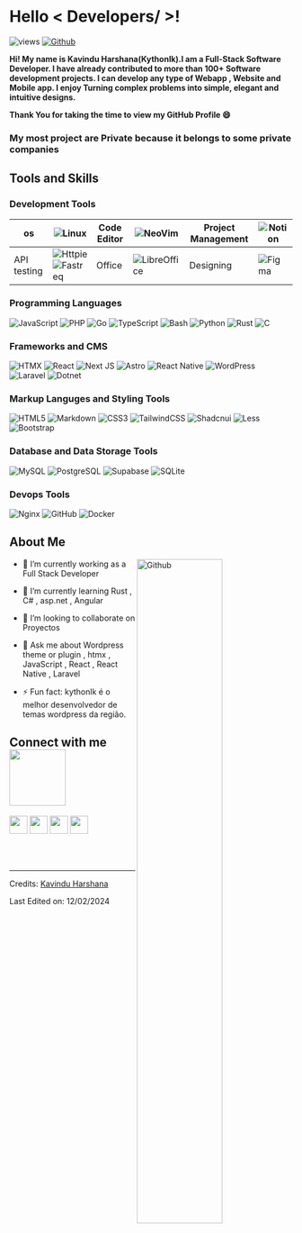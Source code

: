 # Hello < Developers/ >!

![views](https://komarev.com/ghpvc/?username=kythonlk)
[![Github](https://img.shields.io/github/followers/Kythonlk?label=Follow&style=social)](https://github.com/Kythonlk)

**Hi! My name is Kavindu Harshana(Kythonlk).I am a Full-Stack Software Developer. I have already contributed to more than 100+ Software development projects. I can develop any type of Webapp , Website and Mobile app.
I enjoy Turning complex problems into simple, elegant and intuitive designs.**

**Thank You for taking the time to view my GitHub Profile :smile:**


### My most project are Private because it belongs to some private companies
## Tools and Skills

### Development Tools

| os | ![Linux](https://img.shields.io/badge/Debian_(Linux)-A81D33?style=for-the-badge&logo=debian&logoColor=white) | Code Editor | ![NeoVim](https://img.shields.io/badge/neovim-105ba2.svg?style=for-the-badge&logo=neovim&logoColor=green) | Project Management | ![Notion](https://img.shields.io/badge/Notion-%23000000.svg?style=for-the-badge&logo=notion&logoColor=white) 
| --- | --- | --- | --- | --- | --- |
| API testing | ![Httpie](https://img.shields.io/badge/Httpie-73dc8c?style=for-the-badge&logo=httpie&logoColor=white) ![Fastreq](https://img.shields.io/badge/FASTREQ-000?style=for-the-badge) | Office | ![LibreOffice](https://img.shields.io/badge/LibreOffice-%2318A303?style=for-the-badge&logo=LibreOffice&logoColor=white) | Designing | ![Figma](https://img.shields.io/badge/Figma-F24E1E?style=for-the-badge&logo=figma&logoColor=white)|


### Programming Languages

![JavaScript](https://img.shields.io/badge/javascript-%23323330.svg?style=for-the-badge&logo=javascript&logoColor=%23F7DF1E)
![PHP](https://img.shields.io/badge/php-%23777BB4.svg?style=for-the-badge&logo=php&logoColor=white)
![Go](https://img.shields.io/badge/Go-007d9c.svg?style=for-the-badge&logo=go&logoColor=white)
![TypeScript](https://img.shields.io/badge/TypeScript-007ACC?style=for-the-badge&logo=typescript&logoColor=white)
![Bash](https://img.shields.io/badge/Bash-000.svg?style=for-the-badge&logo=gnubash&logoColor=white)
![Python](https://img.shields.io/badge/python-3670A0?style=for-the-badge&logo=python&logoColor=ffdd54)
![Rust](https://img.shields.io/badge/Rust-000000?style=for-the-badge&logo=rust&logoColor=white)
![C](https://img.shields.io/badge/c-%2300599C.svg?style=for-the-badge&logo=c&logoColor=white)


### Frameworks and CMS

![HTMX](https://img.shields.io/badge/HTMX-3366CC.svg?style=for-the-badge&logo=htmx&logoColor=%2361DAFB)
![React](https://img.shields.io/badge/react-%2320232a.svg?style=for-the-badge&logo=react&logoColor=%2361DAFB)
![Next JS](https://img.shields.io/badge/Next-black?style=for-the-badge&logo=next.js&logoColor=white)
![Astro](https://img.shields.io/badge/Astro-blue?logo=astro&logoColor=fff&style=for-the-badge)
![React Native](https://img.shields.io/badge/React_Native-20232A?style=for-the-badge&logo=react&logoColor=61DAFB)
![WordPress](https://img.shields.io/badge/WordPress_(Plugin,Theme)-%23117AC9.svg?style=for-the-badge&logo=WordPress&logoColor=white)
![Laravel](https://img.shields.io/badge/Laravel-FF2D20?style=for-the-badge&logo=laravel&logoColor=white)
![Dotnet](https://img.shields.io/badge/.NET-5C2D91?style=for-the-badge&logo=.net&logoColor=white)

### Markup Languges and Styling Tools 

![HTML5](https://img.shields.io/badge/html5-%23E34F26.svg?style=for-the-badge&logo=html5&logoColor=white)
![Markdown](https://img.shields.io/badge/Markdown-000?style=for-the-badge&logo=markdown)
![CSS3](https://img.shields.io/badge/css3-%231572B6.svg?style=for-the-badge&logo=css3&logoColor=white)
![TailwindCSS](https://img.shields.io/badge/tailwindcss-%2338B2AC.svg?style=for-the-badge&logo=tailwind-css&logoColor=white)
![Shadcnui](https://img.shields.io/badge/-Shadcnui-%230170FE?style=for-the-badge&logo=shadcnui&logoColor=white)
![Less](https://img.shields.io/badge/less-2B4C80?style=for-the-badge&logo=less&logoColor=white)
![Bootstrap](https://img.shields.io/badge/bootstrap-%23563D7C.svg?style=for-the-badge&logo=bootstrap&logoColor=white)

### Database and Data Storage Tools

![MySQL](https://img.shields.io/badge/MySQL-00000F?style=for-the-badge&logo=mysql&logoColor=white)
![PostgreSQL](https://img.shields.io/badge/PostgreSQL-316192?style=for-the-badge&logo=postgresql&logoColor=white)
![Supabase](https://img.shields.io/badge/Supabase-181818?style=for-the-badge&logo=supabase&logoColor=white)
![SQLite](https://img.shields.io/badge/SQLite-07405E?style=for-the-badge&logo=sqlite&logoColor=white)

### Devops Tools

![Nginx](https://img.shields.io/badge/nginx-%23009639.svg?style=for-the-badge&logo=nginx&logoColor=white)
![GitHub](https://img.shields.io/badge/github-%23121011.svg?style=for-the-badge&logo=github&logoColor=white)
![Docker](https://img.shields.io/badge/docker-%230db7ed.svg?style=for-the-badge&logo=docker&logoColor=white)

## About Me

<img width="55%" align="right" alt="Github" src="https://raw.githubusercontent.com/onimur/.github/master/.resources/git-header.svg" />

- 🔭 I’m currently working as a Full Stack Developer
  
- 🌱 I’m currently learning Rust , C# , asp.net , Angular
  
- 👯 I’m looking to collaborate on Proyectos
  
- 💬 Ask me about Wordpress theme or plugin , htmx , JavaScript , React , React Native , Laravel
  
- ⚡ Fun fact: kythonlk é o melhor desenvolvedor de temas wordpress da região.




<h2> Connect with me <img src='https://raw.githubusercontent.com/ShahriarShafin/ShahriarShafin/main/Assets/handshake.gif' width="100px"> </h2>
<a href = 'https://www.linkedin.com/in/kythonlk'> <img width = '32px' align= 'center' src="https://raw.githubusercontent.com/rahulbanerjee26/githubAboutMeGenerator/main/icons/linked-in-alt.svg"/></a> 
<a href = 'https://www.twitter.com/kythonlk'> <img width = '32px' align= 'center' src="https://raw.githubusercontent.com/rahulbanerjee26/githubAboutMeGenerator/main/icons/twitter.svg"/></a> 
<a href = 'https://kythonlk.com/blog/'> <img width = '32px' align= 'center' src="https://raw.githubusercontent.com/rahulbanerjee26/githubAboutMeGenerator/main/icons/medium.svg"/></a> 
<a href = 'https://kythonlk.com'> <img width = '32px' align= 'center' src="https://raw.githubusercontent.com/rahulbanerjee26/githubAboutMeGenerator/main/icons/portfolio.png"/></a> 
<br>
<br>
<br>

<br>


-----
Credits: [Kavindu Harshana](https://kythonlk.com)

Last Edited on: 12/02/2024
